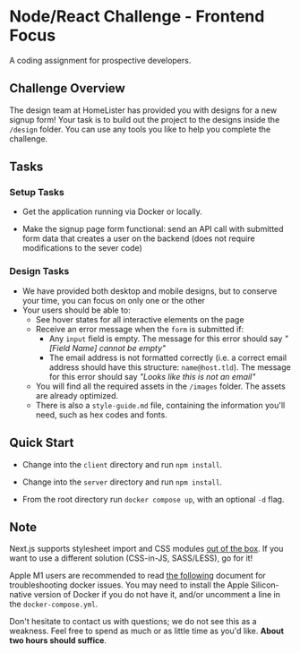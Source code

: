 # Node/React Challenge - Frontend Focus

A coding assignment for prospective developers.

## Challenge Overview

The design team at HomeLister has provided you with designs for a new signup form! Your task is to build out the project to the designs inside the `/design` folder. You can use any tools you like to help you complete the challenge.

## Tasks

### Setup Tasks

- Get the application running via Docker or locally.

- Make the signup page form functional: send an API call with submitted form data that creates a user on the backend (does not require modifications to the sever code)

### Design Tasks

- We have provided both desktop and mobile designs, but to conserve your time, you can focus on only one or the other
- Your users should be able to:
  - See hover states for all interactive elements on the page
  - Receive an error message when the `form` is submitted if:
    - Any `input` field is empty. The message for this error should say _"[Field Name] cannot be empty"_
    - The email address is not formatted correctly (i.e. a correct email address should have this structure: `name@host.tld`). The message for this error should say _"Looks like this is not an email"_
  - You will find all the required assets in the `/images` folder. The assets are already optimized.
  - There is also a `style-guide.md` file, containing the information you'll need, such as hex codes and fonts.

## Quick Start

- Change into the `client` directory and run `npm install`.

- Change into the `server` directory and run `npm install`.

- From the root directory run `docker compose up`, with an optional `-d` flag.

## Note

Next.js supports stylesheet import and CSS modules [out of the box](https://nextjs.org/docs/basic-features/built-in-css-support). If you want to use a different solution (CSS-in-JS, SASS/LESS), go for it!

Apple M1 users are recommended to read [the following](https://docs.docker.com/desktop/mac/apple-silicon/) document for troubleshooting docker issues. You may need to install the Apple Silicon-native version of Docker if you do not have it, and/or uncomment a line in the `docker-compose.yml`.

Don't hesitate to contact us with questions; we do not see this as a weakness. Feel free to spend as much or as little time as you'd like. **About two hours should suffice**.
